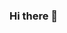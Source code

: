 ### Hi there 👋

<!--
**Ayyub-Altun/Ayyub-Altun** is a ✨ _special_ ✨ repository because its a Community Project.

- 🔭 currently working on Website theme and development 
- 🌱 I’m currently learning how to solve a Rubik's cube 
- 👯 I’m looking to collaborate on --- comming soon 
- 🤔 I’m looking for help with anything that you might think i need help with :) 
- 💬 Ask me about Anime 
- 📫 How to reach Ayyubsalltun team: admin@ayyubsaltun.com
- ⚡ Fun fact: Altun means gold. Salhdin Ayyubi possessed only one gold coin on his death bed, despite being ranked amongest the top 10 best kings.
